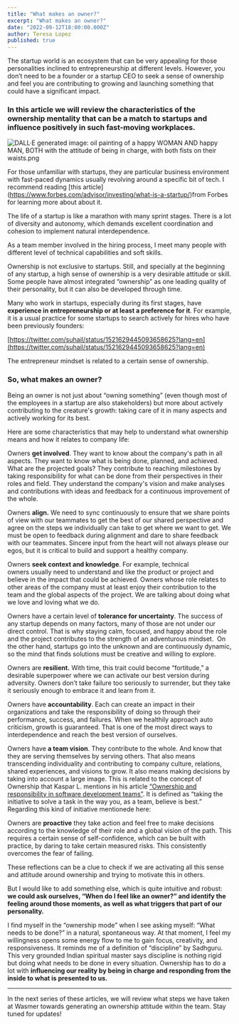 ```yaml
---
title: "What makes an owner?"
excerpt: "What makes an owner?"
date: "2022-09-12T18:00:00.000Z"
author: Teresa Lopez
published: true
---
```


The startup world is an ecosystem that can be very appealing for those personalities inclined to entrepreneurship at different levels. However, you don’t need to be a founder or a startup CEO to seek a sense of ownership and feel you are contributing to growing and launching something that could have a significant impact.


### In this article we will review the characteristics of the ownership mentality that can be a match to startups and influence positively in such fast-moving workplaces.

![DALL·E generated image: oil painting of a happy WOMAN AND happy MAN, BOTH with the attitude of being in charge, with both fists on their waists.png](/images/blog/empowering_ownership.png)

For those unfamiliar with startups, they are particular business environment with fast-paced dynamics usually revolving around a specific bit of tech. I recommend reading [this article] (https://www.forbes.com/advisor/investing/what-is-a-startup/)from Forbes for learning more about about it.

The life of a startup is like a marathon with many sprint stages. There is a lot of diversity and autonomy, which demands excellent coordination and cohesion to implement natural interdependence.

As a team member involved in the hiring process, I meet many people with different level of technical capabilities and soft skills.

Ownership is not exclusive to startups. Still, and specially at the beginning of any startup, a high sense of ownership is a very desirable attitude or skill. Some people have almost integrated “ownership” as one leading quality of their personality, but it can also be developed through time.

Many who work in startups, especially during its first stages, have **experience in entrepreneurship or at least a preference for it**. For example, it is a usual practice for some startups to search actively for hires who have been previously founders:  

[https://twitter.com/suhail/status/1521629445093658625?lang=en](https://twitter.com/suhail/status/1521629445093658625?lang=en)

The entrepreneur mindset is related to a certain sense of ownership. 

### So, what makes an owner?

Being an owner is not just about “owning something” (even though most of the employees in a startup are also stakeholders) but more about actively contributing to the creature's growth: taking care of it in many aspects and actively working for its best.

Here are some characteristics that may help to understand what ownership means and how it relates to company life:

Owners **get involved**. They want to know about the company's path in all aspects. They want to know what is being done, planned, and achieved. What are the projected goals? They contribute to reaching milestones by taking responsibility for what can be done from their perspectives in their roles and field. They understand the company's vision and make analyses and contributions with ideas and feedback for a continuous improvement of the whole.

Owners **align.** We need to sync continuously to ensure that we share points of view with our teammates to get the best of our shared perspective and agree on the steps we individually can take to get where we want to get. We must be open to feedback during alignment and dare to share feedback with our teammates. Sincere input from the heart will not always please our egos, but it is critical to build and support a healthy company.

Owners **seek context and knowledge**. For example, technical owners usually need to understand and like the product or project and believe in the impact that could be achieved. Owners whose role relates to other areas of the company must at least enjoy their contribution to the team and the global aspects of the project. We are talking about doing what we love and loving what we do.

Owners have a certain level of **tolerance for uncertainty**. The success of any startup depends on many factors, many of those are not under our direct control. That is why staying calm, focused, and happy about the role and the project contributes to the strength of an adventurous mindset.  On the other hand, startups go into the unknown and are continuously dynamic, so the mind that finds solutions must be creative and willing to explore.

Owners are **resilient.** With time, this trait could become “fortitude,” a desirable superpower where we can activate our best version during adversity. Owners don’t take failure too seriously to surrender, but they take it seriously enough to embrace it and learn from it.

Owners have **accountability**. Each can create an impact in their organizations and take the responsibility of doing so through their performance, success, and failures. When we healthily approach auto criticism, growth is guaranteed. That is one of the most direct ways to interdependence and reach the best version of ourselves.

Owners have **a team vision**. They contribute to the whole. And know that they are serving themselves by serving others. That also means transcending individuality and contributing to company culture, relations, shared experiences, and visions to grow. It also means making decisions by taking into account a large image. This is related to the concept of Ownership that Kaspar L. mentions in his article [“Ownership and responsibility in software development teams”](https://www.linkedin.com/pulse/ownership-responsibility-software-development-teams-kaspar-lyngsie/). It is defined as “taking the initiative to solve a task in the way you, as a team, believe is best.” Regarding this kind of initiative mentionede here:

Owners are **proactive** they take action and feel free to make decisions according to the knowledge of their role and a global vision of the path. This requires a certain sense of self-confidence, which can be built with practice, by daring to take certain measured risks. This consistently overcomes the fear of failing.  

These reflections can be a clue to check if we are activating all this sense and attitude around ownership and trying to motivate this in others.

But I would like to add something else, which is quite intuitive and robust: **we could ask ourselves, “When do I feel like an owner?” and identify the feeling around those moments, as well as what triggers that part of our personality.**

I find myself in the “ownership mode” when I see asking myself: “What needs to be done?” in a natural, spontaneous way. At that moment, I feel my willingness opens some energy flow to me to gain focus, creativity, and responsiveness. It reminds me of a definition of “discipline” by Sadhguru. This very grounded Indian spiritual master says discipline is nothing rigid but doing what needs to be done in every situation. Ownership has to do a lot with **influencing our reality by being in charge and responding from the inside to what is presented to us.** 

-----

In the next series of these articles, we will review what steps we have taken at Wasmer towards generating an ownership attitude within the team. Stay tuned for updates!
